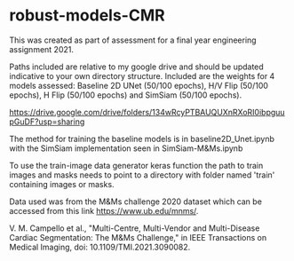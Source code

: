 # robust-models-CMR
This was created as part of assessment for a final year engineering assignment 2021. 

Paths included are relative to my google drive and should be updated indicative to your own directory structure.
Included are the weights for 4 models assessed: Baseline 2D UNet (50/100 epochs), H/V Flip (50/100 epochs), H Flip (50/100 epochs) and SimSiam (50/100 epochs).

https://drive.google.com/drive/folders/134wRcyPTBAUQUXnRXoRI0ibpguupGuDF?usp=sharing

The method for training the baseline models is in baseline2D_Unet.ipynb with the SimSiam implementation seen in SimSiam-M&Ms.ipynb

To use the train-image data generator keras function the path to train images and masks needs to point to a directory with folder named 'train' containing images or masks.


Data used was from the M&Ms challenge 2020 dataset which can be accessed from this link https://www.ub.edu/mnms/. 

V. M. Campello et al., "Multi-Centre, Multi-Vendor and Multi-Disease Cardiac Segmentation: The M&Ms Challenge," in IEEE Transactions on Medical Imaging, doi: 10.1109/TMI.2021.3090082.

